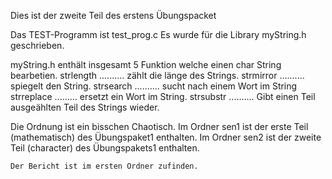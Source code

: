 Dies ist der zweite Teil des erstens Übungspacket

Das TEST-Programm ist test_prog.c
Es wurde für die Library myString.h geschrieben.

myString.h
enthält insgesamt 5 Funktion welche einen char String bearbetien.
	strlength .......... zählt die länge des Strings.
	strmirror .......... spiegelt den String.
	strsearch .......... sucht nach einem Wort im String
	strreplace ......... ersetzt ein Wort im String.
	strsubstr .......... Gibt einen Teil ausgeählten Teil des Strings wieder.


Die Ordnung ist ein bisschen Chaotisch.
    Im Ordner sen1 ist der erste Teil (mathematisch) des Übungspaket1 enthalten.
        Im Ordner sen2 ist der zweite Teil (character) des Übungspakets1 enthalten.

    Der Bericht ist im ersten Ordner zufinden.
    
